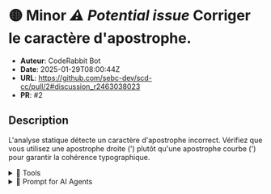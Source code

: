 # 🟡 Minor _⚠️ Potential issue_ Corriger le caractère d'apostrophe.

- **Auteur**: CodeRabbit Bot
- **Date**: 2025-01-29T08:00:44Z
- **URL**: https://github.com/sebc-dev/scd-cc/pull/2#discussion_r2463038023
- **PR**: #2

## Description

L'analyse statique détecte un caractère d'apostrophe incorrect. Vérifiez que vous utilisez une apostrophe droite (') plutôt qu'une apostrophe courbe (') pour garantir la cohérence typographique.

<details>
<summary>🧰 Tools</summary>

<details>
<summary>🪛 LanguageTool</summary>

[typographical] ~20-~20: Caractère d’apostrophe incorrect.
Context: ....scd/github-pr-collector/data/pr-data/` (`summary.md`) - Parse les données JSON st...

(APOS_INCORRECT)

</details>

</details>

<details>
<summary>🤖 Prompt for AI Agents</summary>

```
In .claude/skills/review-analyzer/SKILL.md around line 20, the string contains a
curly/apostrophe (’) instead of a straight ASCII apostrophe ('). Replace the
curly apostrophe with the straight one so the line reads: Lit les résumés de PR
dans `.scd/github-pr-collector/data/pr-data/` (`summary.md`) using ' not ’ and
save the file with UTF-8 encoding.
```

</details>

<!-- This is an auto-generated comment by CodeRabbit -->
